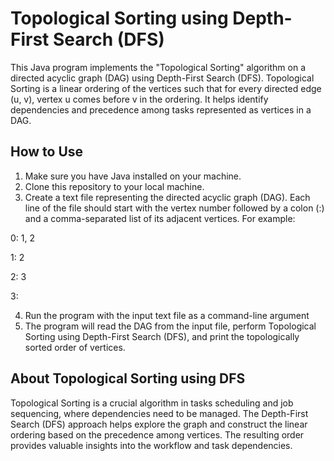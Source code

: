 # Topological Sorting using Depth-First Search (DFS)

This Java program implements the "Topological Sorting" algorithm on a directed acyclic graph (DAG) using Depth-First Search (DFS). Topological Sorting is a linear ordering of the vertices such that for every directed edge (u, v), vertex u comes before v in the ordering. It helps identify dependencies and precedence among tasks represented as vertices in a DAG.

## How to Use

1. Make sure you have Java installed on your machine.
2. Clone this repository to your local machine.
3. Create a text file representing the directed acyclic graph (DAG). Each line of the file should start with the vertex number followed by a colon (:) and a comma-separated list of its adjacent vertices. For example:

  0: 1, 2
  
  1: 2
  
  2: 3
  
  3:

4. Run the program with the input text file as a command-line argument
5. The program will read the DAG from the input file, perform Topological Sorting using Depth-First Search (DFS), and print the topologically sorted order of vertices.

## About Topological Sorting using DFS
Topological Sorting is a crucial algorithm in tasks scheduling and job sequencing, where dependencies need to be managed. The Depth-First Search (DFS) approach helps explore the graph and construct the linear ordering based on the precedence among vertices. The resulting order provides valuable insights into the workflow and task dependencies.




